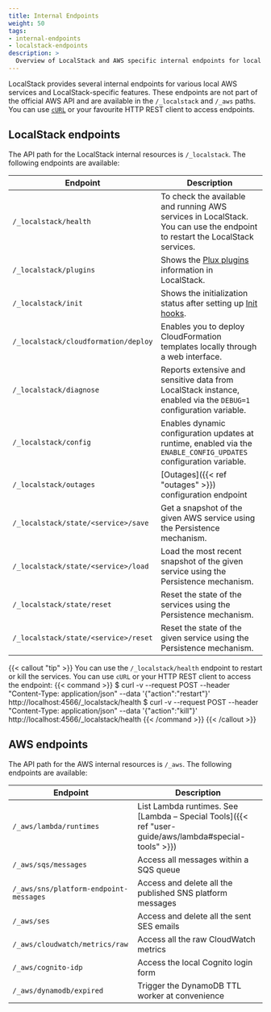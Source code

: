 ```yaml
---
title: Internal Endpoints
weight: 50
tags:
- internal-endpoints
- localstack-endpoints
description: >
  Overview of LocalStack and AWS specific internal endpoints for local development and testing
---
```


LocalStack provides several internal endpoints for various local AWS services and LocalStack-specific features. These endpoints are not part of the official AWS API and are available in the `/_localstack` and `/_aws` paths. You can use [`cURL`](https://curl.se/) or your favourite HTTP REST client to access endpoints.

## LocalStack endpoints

The API path for the LocalStack internal resources is `/_localstack`. The following endpoints are available:

| Endpoint | Description |
| ------------------------------------ | --------------------------------------------------------------------------- |
| `/_localstack/health`                | To check the available and running AWS services in LocalStack. You can use the endpoint to restart the LocalStack services.  |
| `/_localstack/plugins`               | Shows the [Plux plugins ](https://docs.localstack.cloud/contributing/concepts/#plugins) information in LocalStack. |
| `/_localstack/init`                  | Shows the initialization status after setting up [Init hooks](https://docs.localstack.cloud/references/init-hooks/). |
| `/_localstack/cloudformation/deploy` | Enables you to deploy CloudFormation templates locally through a web interface. |
| `/_localstack/diagnose`              | Reports extensive and sensitive data from LocalStack instance, enabled via the `DEBUG=1` configuration variable. |
| `/_localstack/config`                | Enables dynamic configuration updates at runtime, enabled via the `ENABLE_CONFIG_UPDATES` configuration variable.  |
| `/_localstack/outages`               | [Outages]({{< ref "outages" >}}) configuration endpoint |
| `/_localstack/state/<service>/save`  | Get a snapshot of the given AWS service using the Persistence mechanism. |
| `/_localstack/state/<service>/load`  | Load the most recent snapshot of the given service using the Persistence mechanism. |
| `/_localstack/state/reset`           | Reset the state of the services using the Persistence mechanism. |
| `/_localstack/state/<service>/reset` | Reset the state of the given service using the Persistence mechanism. |

{{< callout "tip" >}}
You can use the `/_localstack/health` endpoint to restart or kill the services. You can use `cURL` or your HTTP REST client to access the endpoint:
{{< command >}}
$ curl -v --request POST --header "Content-Type: application/json"  --data '{"action":"restart"}' http://localhost:4566/_localstack/health
$ curl -v --request POST --header "Content-Type: application/json"  --data '{"action":"kill"}' http://localhost:4566/_localstack/health
{{< /command >}}
{{< /callout >}}

## AWS endpoints

The API path for the AWS internal resources is `/_aws`. The following endpoints are available:

| Endpoint                               | Description                                               |
|----------------------------------------|-----------------------------------------------------------|
| `/_aws/lambda/runtimes`                | List Lambda runtimes. See [Lambda – Special Tools]({{< ref "user-guide/aws/lambda#special-tools" >}}) |
| `/_aws/sqs/messages`                   | Access all messages within a SQS queue                    |
| `/_aws/sns/platform-endpoint-messages` | Access and delete all the published SNS platform messages |
| `/_aws/ses`                            | Access and delete all the sent SES emails                 |
| `/_aws/cloudwatch/metrics/raw`         | Access all the raw CloudWatch metrics                     |
| `/_aws/cognito-idp`                    | Access the local Cognito login form                       |
| `/_aws/dynamodb/expired`               | Trigger the DynamoDB TTL worker at convenience            |
